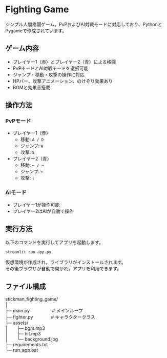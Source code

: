 # Fighting Game

シンプル人間格闘ゲーム。PvPおよびAI対戦モードに対応しており、PythonとPygameで作成されています。

## ゲーム内容
- プレイヤー1（赤）とプレイヤー2（青）による格闘
- PvPモードとAI対戦モードを選択可能
- ジャンプ・移動・攻撃の操作に対応
- HPバー、攻撃アニメーション、のけぞり効果あり
- BGMと効果音搭載

## 操作方法

### PvPモード
- プレイヤー1（赤）
  - 移動: `A / D`
  - ジャンプ: `W`
  - 攻撃: `S`
- プレイヤー2（青）
  - 移動: `← / →`
  - ジャンプ: `↑`
  - 攻撃: `↓`

### AIモード
- プレイヤー1が操作可能
- プレイヤー2はAIが自動で操作


## 実行方法
以下のコマンドを実行してアプリを起動します。  

```bash
streamlit run app.py
```

仮想環境が作成され，ライブラリがインストールされます。  
その後ブラウザが自動で開かれ，アプリを利用できます。  

## ファイル構成
stickman_fighting_game/  
│  
├─ main.py&emsp;&emsp;&emsp;&emsp;&emsp;# メインループ  
├─ fighter.py&emsp;&emsp;&emsp;&emsp;# キャラクタークラス  
├─ assets/  
│&emsp;&emsp;├─ bgm.mp3  
│&emsp;&emsp;├─ hit.mp3  
│&emsp;&emsp;└─ background.jpg  
├─ requirements.txt  
└─ run_app.bat  

